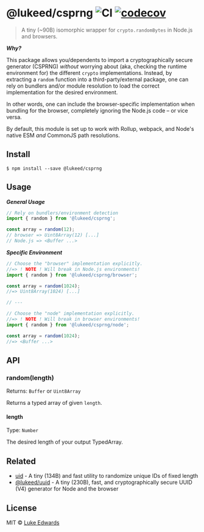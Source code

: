 # @lukeed/csprng ![CI](https://github.com/lukeed/csprng/workflows/CI/badge.svg) [![codecov](https://badgen.now.sh/codecov/c/github/lukeed/csprng)](https://codecov.io/gh/lukeed/csprng)

> A tiny (~90B) isomorphic wrapper for `crypto.randomBytes` in Node.js and browsers.

***Why?***

This package allows you/dependents to import a cryptographically secure generator (CSPRNG) _without_ worrying about (aka, checking the runtime environment for) the different `crypto` implementations. Instead, by extracting a `random` function into a third-party/external package, one can rely on bundlers and/or module resolution to load the correct implementation for the desired environment.

In other words, one can include the browser-specific implementation when bundling for the browser, completely ignoring the Node.js code – or vice versa.

By default, this module is set up to work with Rollup, webpack, and Node's native ESM _and_ CommonJS path resolutions.

## Install

```
$ npm install --save @lukeed/csprng
```


## Usage

***General Usage***

```js
// Rely on bundlers/environment detection
import { random } from '@lukeed/csprng';

const array = random(12);
// browser => Uint8Array(12) [...]
// Node.js => <Buffer ...>
```

***Specific Environment***

```js
// Choose the "browser" implementation explicitly.
//=> ! NOTE ! Will break in Node.js environments!
import { random } from '@lukeed/csprng/browser';

const array = random(1024);
//=> Uint8Array(1024) [...]

// ---

// Choose the "node" implementation explicitly.
//=> ! NOTE ! Will break in browser environments!
import { random } from '@lukeed/csprng/node';

const array = random(1024);
//=> <Buffer ...>
```


## API

### random(length)
Returns: `Buffer` or `Uint8Array`

Returns a typed array of given `length`.


#### length
Type: `Number`

The desired length of your output TypedArray.


## Related

- [uid](https://github.com/lukeed/uid) - A tiny (134B) and fast utility to randomize unique IDs of fixed length
- [@lukeed/uuid](https://github.com/lukeed/uuid) - A tiny (230B), fast, and cryptographically secure UUID (V4) generator for Node and the browser


## License

MIT © [Luke Edwards](https://lukeed.com)
